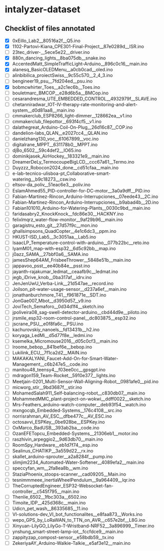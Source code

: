 # intalyzer-dataset

## Checklist of files annotated
- [x] 0xEillo_Lab2__80516a2f__Q5.ino
- [x] 1102-Partovi-Kiana_CPE301-Final-Project__87e0289d__ISR.ino
- [ ] 23tec_driver-__5ece5e22__driver.ino
- [x] 880n_dancing_lights__8ba075db__snake.ino
- [x] AccentedMatt_SimpleTrafficLight-Arduino__896c0c16__main.ino
- [x] alanesq_BasicOLEDMenu__a0cb0cad__oled.ino
- [ ] alinbibilica_proiectSwiss__9c55c570__2_4_3.ino
- [ ] bengineer19_psu__7fd204ed__psu.ino
- [x] bobmcwhirter_Toes__a2c1ec6b__Toes.ino
- [ ] bouletmarc_BMCOP__e28d6b5a__BMCop.ino
- [ ] cesarandresma_UTE_EMBEDDED_CONTROL__4932979f__SLAVE.ino
- [ ] chetanniradwar_IOT-IV-therapy-rate-monitoring-and-alert-system__d0d81aa8__main.ino
- [ ] cmmakerclub_ESP8266_light-dimmer__128662ea__v1.ino
- [ ] cmmakerclub_filepottor__693f4cf5__v1.ino
- [ ] dalathegreat_Arduino-Coil-On-Plug__26d16c87__COP.ino
- [ ] dandelion-labs_QLAN__e2027cc4__QLAN.ino
- [ ] danielzhang130_voc__61067899__voc.ino
- [ ] digitalrane_MPPT__631178b0__MPPT.ino
- [ ] djBo_6502__59c4def2__IO65.ino
- [ ] dominikjasek_AirHockey__183321e9__main.ino
- [ ] DreamerDeLy_TermocoupeBigLCD__ccc67a61__Termo.ino
- [ ] Duyzzz_Robocon2024_done__cd51cfaa__main.ino
- [ ] e-lab-tecnico-ulisboa-pt_Collaborative-smart-watering__b9c18273__csw.ino
- [ ] eltsov-da_poliv__51eac6e3__poliv.ino
- [ ] EslamAhmed55_PID-controller-for-DC-motor__3a0a9dff__PID.ino
- [ ] Fabian-Martinez-Rincon_Arduino-Interrupciones__07eede43__2C.ino
- [ ] Fabian-Martinez-Rincon_Arduino-Interrupciones__b9abad4b__2D.ino
- [ ] Fabian101010_Arduino-for-Watering-Plants__0030c9bd__main.ino
- [ ] faridasabry2_KnockKnock__fdc86e30__HACKNY.ino
- [ ] felixlmqrz_water-flow-monitor__9af29b96__main.ino
- [ ] garagistru_esto_git__27d57f9c__mon.ino
- [ ] ghallsimpsons_QuadCopter__4e1c6dc3__ppm.ino
- [ ] HKUST-ISD_Lab5__3c3051aa__Lab5.ino
- [ ] IsaacLP_Temperature-control-with-arduino__077b22bc__reto.ino
- [ ] IyamM01_map-with-esp32__6d5c92bb__map.ino
- [ ] j0azz_SAMA__27bbf0a6__SAMA.ino
- [ ] jamesShep64AM_FrisbeeThrower__5848e51b__main.ino
- [ ] jappavoo_psst__ee40b84e__psst.ino
- [ ] jayanth-rajakumar_ledmat__ceaafb9c__ledmat.ino
- [ ] jegb_iDrive_knob__0ba317af__idrv.ino
- [ ] JenJenUwU_Verba-Link__21d547ae__record.ino
- [ ] Joilson_pit-water-usage-sensor__d237a6ef__main.ino
- [ ] jonathanburchmore_T41__f961871e__SDT.ino
- [ ] JonGae007_Mbot__d3950d57__v9.ino
- [ ] JoviTech_Semaforo__0d34d1f4__sketch.ino
- [ ] jpoliveira08_sag-swell-detector-arduino__cbd44d9e__piloto.ino
- [ ] jrsmile_esp32-room-control-panel__dc803875__esp32.ino
- [ ] jscrane_PSU__e0f8fa6c__PSU.ino
- [ ] kachurovskiy_nanoels__fd13431b__h2.ino
- [ ] koryaga_LedMi__d5d77f8e__ledmi.ino
- [ ] ksemelka_Micromouse2016__d05c0cf3__main.ino
- [ ] lroome_bebop__841bef6e__bebop.ino
- [ ] Lukilink_ECU__7f1ca2d2__MAIN.ino
- [ ] MAKAKALYANI_Faucet-Add-On-for-Smart-Water-Management__c6b247e5__code.ino
- [ ] manitou48_teensy4__f03ee0cc__gpsgpt.ino
- [ ] mdragon159_Team-Rocket__5910e377__lights.ino
- [ ] Meetjain-0201_Multi-Sensor-Wall-Aligning-Robot__0981afe0__pid.ino
- [ ] micworg_stir__9bd3687f__stir.ino
- [ ] MohamedSalah911_Self-balancing-robot__c830db07__main.ino
- [ ] MohammedMMC_plant-project-on-wokwi__ddff0022__sketch.ino
- [ ] Mrs-Feathers_arduino-watch-computer__deb93f54__watch.ino
- [ ] mxngocqb_Embedded-Systems__176c4108__src.ino
- [ ] norrisrahman_AV_ESC__dfbe477c__AV_ESC.ino
- [ ] octosavvi_ESPKey__0be928be__ESPKey.ino
- [ ] OxMarco_BadUSB__393ab2ba__code.ino
- [ ] OzanEFETopcu_Embedded-Systems__21306eb1__motor.ino
- [ ] raszhivin_arpeggio2__9d63db70__main.ino
- [ ] RoomSpy_Hardware__eb1d7f74__esp.ino
- [ ] Sealinus_CHATIKP__3a559d22__rx.ino
- [ ] skallet_arduino-sprouter__a2a8284f__pump.ino
- [ ] slimjim2234_Automated-Water-Softener__4089efa2__main.ino
- [ ] speccyfan_wm__2fa8ea8b__wm.ino
- [ ] StaziaPhoenix_stoops-scanner__cad09205__Main.ino
- [ ] tesnimmmeee_inertiaWheelPendulum__9a964409__lqr.ino
- [ ] TheCorruptedEngineer_ESP32-Websocket-fan-controller__c545f795__main.ino
- [ ] Thenlie_6502__1fbc303a__6502.ino
- [ ] Timoite_IDP__425d368c__main.ino
- [ ] Udicn_pet_wash__86335685__11.ino
- [ ] VI-solutions-dev_VI_bot_functionalites__e8faa873__Works.ino
- [ ] wepo_GPS_by_LoRaWAN_to_TTN_on_AVR__c657e2bf__L8G.ino
- [ ] Xinyuan-LilyGO_LilyGo-T-Wristband-NRF52__3a896999__Timer.ino
- [ ] ynshung_smart-street-lamp-iot__fccfdce9__main.ino
- [ ] zappityzap_compost-sensor__e58bdb59__tx.ino
- [ ] ZekeriyaAY_Arduino-Walkie-Talkie__e5af3e12__main.ino
